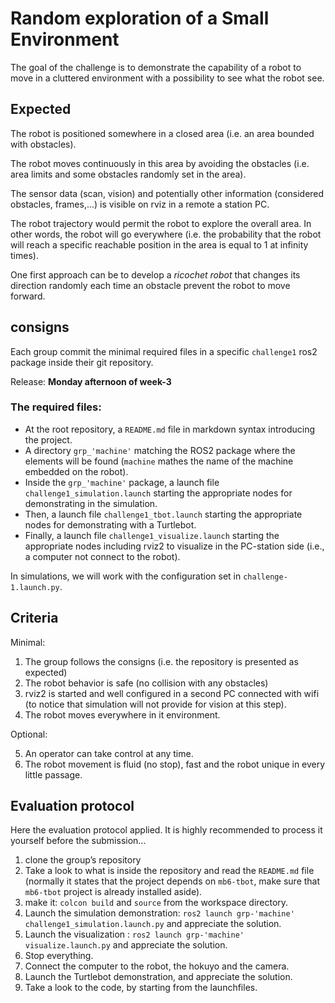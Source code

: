 # Random exploration of a Small Environment

The goal of the challenge is to demonstrate the capability of a robot to move in a cluttered environment with a possibility to see what the robot see.

## Expected

The robot is positioned somewhere in a closed area (i.e. an area bounded with obstacles).

The robot moves continuously in this area by avoiding the obstacles (i.e. area limits and some obstacles randomly set in the area).

The sensor data (scan, vision) and potentially other information (considered obstacles, frames,...) is visible on rviz in a remote a station PC.

The robot trajectory would permit the robot to explore the overall area. In other words, the robot will go everywhere (i.e. the probability that the robot will reach a specific reachable position in the area is equal to 1 at infinity times).

One first approach can be to develop a *ricochet robot* that changes its direction randomly each time an obstacle prevent the robot to move forward.

## consigns

Each group commit the minimal required files in a specific `challenge1` ros2 package inside their git repository.

Release: **Monday afternoon of week-3**

### The required files:

* At the root repository, a `README.md` file in markdown syntax introducing the project.
* A directory `grp_'machine'` matching the ROS2 package where the elements will be found (`machine` mathes the name of the machine embedded on the robot).
* Inside the `grp_'machine'` package, a launch file `challenge1_simulation.launch` starting the appropriate nodes for demonstrating in the simulation.
* Then, a launch file `challenge1_tbot.launch` starting the appropriate nodes for demonstrating with a Turtlebot.
* Finally, a launch file `challenge1_visualize.launch` starting the appropriate nodes including rviz2 to visualize in the PC-station side (i.e., a computer not connect to the robot).

In simulations, we will work with the configuration set in `challenge-1.launch.py`.

## Criteria

Minimal:

1. The group follows the consigns (i.e. the repository is presented as expected)
2. The robot behavior is safe (no collision with any obstacles)
3. rviz2 is started and well configured in a second PC connected with wifi (to notice that simulation will not provide for vision at this step).
4. The robot moves everywhere in it environment.

Optional:

5. An operator can take control at any time.
6. The robot movement is fluid (no stop), fast and the robot unique in every little passage.

## Evaluation protocol

Here the evaluation protocol applied.
It is highly recommended to process it yourself before the submission...

1. clone the group’s repository
2. Take a look to what is inside the repository and read the `README.md` file (normally it states that the project depends on `mb6-tbot`, make sure that `mb6-tbot` project is already installed aside).
3. make it: `colcon build` and `source` from the workspace directory.
4. Launch the simulation demonstration: `ros2 launch grp-'machine' challenge1_simulation.launch.py` and appreciate the solution.
4. Launch the visualization : `ros2 launch grp-'machine' visualize.launch.py` and appreciate the solution.
5. Stop everything.
6. Connect the computer to the robot, the hokuyo and the camera.
7. Launch the Turtlebot demonstration, and appreciate the solution.
8. Take a look to the code, by starting from the launchfiles.
